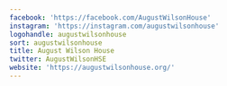 ```yaml
---
facebook: 'https://facebook.com/AugustWilsonHouse'
instagram: 'https://instagram.com/augustwilsonhouse'
logohandle: augustwilsonhouse
sort: augustwilsonhouse
title: August Wilson House
twitter: AugustWilsonHSE
website: 'https://augustwilsonhouse.org/'
---
```

